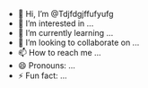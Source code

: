- 👋 Hi, I’m @Tdjfdgjffufyufg
- 👀 I’m interested in ...
- 🌱 I’m currently learning ...
- 💞️ I’m looking to collaborate on ...
- 📫 How to reach me ...
- 😄 Pronouns: ...
- ⚡ Fun fact: ...

<!---
Tdjfdgjffufyufg/Tdjfdgjffufyufg is a ✨ special ✨ repository because its `README.md` (this file) appears on your GitHub profile.
You can click the Preview link to take a look at your changes.
--->

